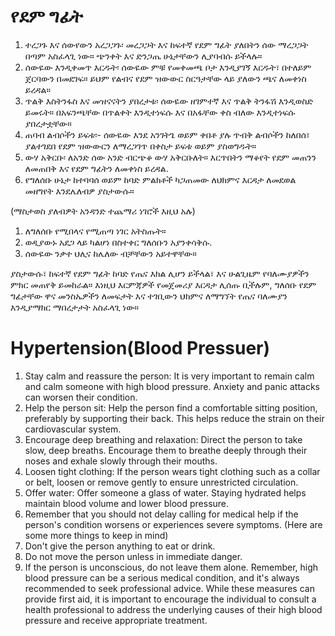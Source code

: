 # የደም ግፊት

1. ተረጋጉ እና ሰውየውን አረጋጋጉ፡ መረጋጋት እና ከፍተኛ የደም ግፊት ያለበትን ሰው ማረጋጋት በጣም አስፈላጊ ነው። ጭንቀት እና ድንጋጤ ሁኔታቸውን ሊያባብሱ ይችላሉ።
2. ሰውዬው እንዲቀመጥ እርዱት፡ ሰውዬው ምቹ የመቀመጫ ቦታ እንዲያገኝ እርዱት፣ በተለይም ጀርባውን በመደገፍ። ይህም የልብና የደም ዝውውር ስርዓታቸው ላይ ያለውን ጫና ለመቀነስ ይረዳል።
3. ጥልቅ እስትንፋስ እና መዝናናትን ያበረታቱ፡ ሰውዬው ዘገምተኛ እና ጥልቅ ትንፋሽ እንዲወስድ ይመሩት። በአፍንጫቸው በጥልቀት እንዲተነፍሱ እና በአፋቸው ቀስ ብለው እንዲተነፍሱ ያበረታቷቸው።
4. ጠባብ ልብሶችን ይፍቱ፡- ሰውዬው እንደ አንገትጌ ወይም ቀበቶ ያሉ ጥብቅ ልብሶችን ከለበሰ፣ ያልተገደበ የደም ዝውውርን ለማረጋገጥ በቀስታ ይፍቱ ወይም ያስወግዱት።
5. ውሃ አቅርቡ፡ ለአንድ ሰው አንድ ብርጭቆ ውሃ አቅርቡለት። እርጥበትን ማቆየት የደም መጠንን ለመጠበቅ እና የደም ግፊትን ለመቀነስ ይረዳል.
6. የግለሰቡ ሁኔታ ከተባባሰ ወይም ከባድ ምልክቶች ካጋጠመው ለህክምና እርዳታ ለመደወል መዘግየት እንደሌለብዎ ያስታውሱ።

(ማስታወስ ያለብዎት አንዳንድ ተጨማሪ ነገሮች እዚህ አሉ)

1. ለግለሰቡ የሚበላና የሚጠጣ ነገር አትስጡት።
2. ወዲያውኑ አደጋ ላይ ካልሆነ በስተቀር ግለሰቡን አያንቀሳቅሱ.
3. ሰውዬው ንቃተ ህሊና ከሌለው ብቻቸውን አይተዋቸው።

ያስታውሱ፣ ከፍተኛ የደም ግፊት ከባድ የጤና እክል ሊሆን ይችላል፣ እና ሁልጊዜም የባለሙያዎችን ምክር መጠየቅ ይመከራል። እነዚህ እርምጃዎች የመጀመሪያ እርዳታ ሊሰጡ ቢችሉም, ግለሰቡ የደም ግፊታቸው ዋና መንስኤዎችን ለመፍታት እና ተገቢውን ህክምና ለማግኘት የጤና ባለሙያን እንዲያማክር ማበረታታት አስፈላጊ ነው።

# Hypertension(Blood Pressuer)
1. Stay calm and reassure the person: It is very important to remain calm and calm someone with high blood pressure. Anxiety and panic attacks can worsen their condition. 
2. Help the person sit: Help the person find a comfortable sitting position, preferably by supporting their back. This helps reduce the strain on their cardiovascular system. 
3. Encourage deep breathing and relaxation: Direct the person to take slow, deep breaths. Encourage them to breathe deeply through their noses and exhale slowly through their mouths. 
4. Loosen tight clothing: If the person wears tight clothing such as a collar or belt, loosen or remove gently to ensure unrestricted circulation. 
5. Offer water: Offer someone a glass of water. Staying hydrated helps maintain blood volume and lower blood pressure. 
6. Remember that you should not delay calling for medical help if the person's condition worsens or experiences severe symptoms.
  (Here are some more things to keep in mind) 
1. Don't give the person anything to eat or drink. 
2. Do not move the person unless in immediate danger. 
3. If the person is unconscious, do not leave them alone.
 Remember, high blood pressure can be a serious medical condition, and it's always recommended to seek professional advice. While these measures can provide first aid, it is important to encourage the individual to consult a health professional to address the underlying causes of their high blood pressure and receive appropriate treatment.